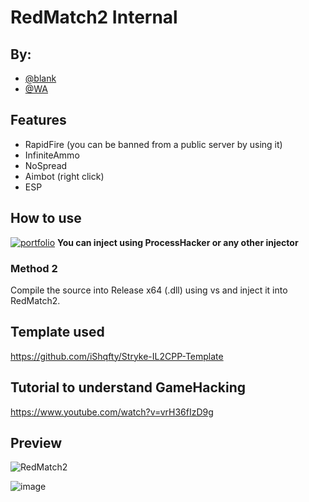 
# RedMatch2 Internal
## By:

- [@blank](https://github.com/blaannk)
- [@WA](https://github.com/ichliebees)





## Features

- RapidFire (you can be banned from a public server by using it)
- InfiniteAmmo
- NoSpread
- Aimbot (right click)
- ESP

## How to use

[![portfolio](https://cdn.pixabay.com/photo/2017/02/13/09/53/download-2062197_1280.png)](https://github.com/blaannk/Redmatch2-Internal/releases/tag/Redmatch2_internal)
**You can inject using ProcessHacker or any other injector**

### Method 2

Compile the source into Release x64 (.dll) using vs and inject it into RedMatch2.

## Template used

https://github.com/iShqfty/Stryke-IL2CPP-Template

## Tutorial to understand GameHacking

https://www.youtube.com/watch?v=vrH36fIzD9g

## Preview

![RedMatch2](https://i.ibb.co/5chTH7G/image.png)

![image](https://github.com/blaannk/redmatch2-internal/assets/138697155/987c8641-fd7f-4858-af25-7742ebf9d390)

